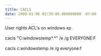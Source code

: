 ```yaml
---
title: CACLS
date: 2009-01-06 02:39:00.000000000 -07:00
---
```

User rights ACL's on windows xp<br /><br />cacls "C:windowstemp*.*" /e /g EVERYONE:F<br /><br />cacls c:windowstemp /e /g everyone:f
